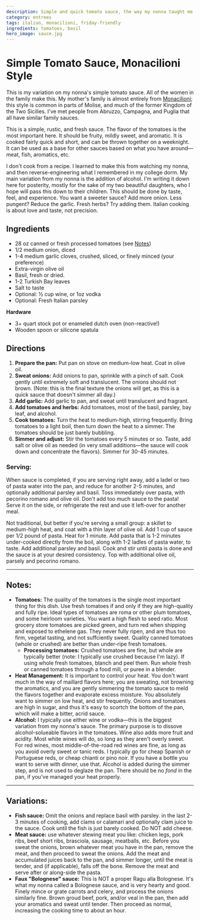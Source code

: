 ```yaml
---
description: Simple and quick tomato sauce, the way my nonna taught me.
category: entrees
tags: italian, monacilioni, friday-friendly
ingredients: tomatoes, basil
hero_image: sauce.jpg
---
```


# Simple Tomato Sauce, Monacilioni Style

This is my variation on my nonna's simple tomato sauce. All of the women in the family make this. My mother's family is almost entirely from [Monacilioni](https://en.wikipedia.org/wiki/Monacilioni); this style is common in parts of Molise, and much of the former Kingdom of the Two Sicilies. I've met people from Abruzzo, Campagna, and Puglia that all have similar family sauces. 

This is a simple, rustic, and fresh sauce. The flavor of the tomatoes is the most important here. It should be fruity, mildly sweet, and aromatic. It is cooked fairly quick and short, and can be thrown together on a weeknight. It can be used as a base for other sauces based on what you have around—meat, fish, aromatics, etc. 

I don't cook from a recipe. I learned to make this from watching my nonna, and then reverse-engineering what I remembered in my college dorm. My main variation from my nonna is the addition of alcohol. I'm writing it down here for posterity, mostly for the sake of my two beautiful daughters, who I hope will pass this down to their children. This should be done by taste, feel, and experience. You want a sweeter sauce? Add more onion. Less pungent? Reduce the garlic. Fresh herbs? Try adding them. Italian cooking is about love and taste, not precision. 

## Ingredients
- 28 oz canned or fresh processed tomatoes (see [Notes](#notes))
- 1/2 medium onion, diced
- 1-4 medium garlic cloves, crushed, sliced, or finely minced (your preference)
- Extra-virgin olive oil
- Basil, fresh or dried.
- 1-2 Turkish Bay leaves
- Salt to taste
- Optional: ½ cup wine, or 1oz vodka
- Optional: Fresh Italian parsley

**Hardware**
- 3+ quart stock pot or enameled dutch oven (non-reactive!)
- Wooden spoon or silicone spatula

## Directions
1. **Prepare the pan:** Put pan on stove on medium-low heat. Coat in olive oil.
2. **Sweat onions:** Add onions to pan, sprinkle with a pinch of salt. Cook gently until extremely soft and translucent. The onions should not brown. (Note: this is the final texture the onions will get, as this is a quick sauce that doesn't simmer all day.)
3. **Add garlic:** Add garlic to pan, and sweat until translucent and fragrant.
4. **Add tomatoes and herbs:** Add tomatoes, most of the basil, parsley, bay leaf, and alcohol.
5. **Cook tomatoes:** Turn the heat to medium-high, stirring frequently. Bring tomatoes to a light boil, then turn down the heat to a simmer. The tomatoes should be just barely bubbling.
6. **Simmer and adjust:** Stir the tomatoes every 5 minutes or so. Taste, add salt or olive oil as needed (in very small additions—the sauce will cook down and concentrate the flavors). Simmer for 30-45 minutes.

### Serving:

When sauce is completed, if you are serving right away, add a ladel or two of pasta water into the pan, and reduce for another 2-5 minutes, and optionally additional parsley and basil. Toss immediately over pasta, with pecorino romano and olive oil. Don't add too much sauce to the pasta! Serve it on the side, or refrigerate the rest and use it left-over for another meal.

Not traditional, but better if you're serving a small group: a skillet to medium-high heat, and coat with a thin layer of olive oil. Add 1 cup of sauce per 1/2 pound of pasta. Heat for 1 minute. Add pasta that is 1-2 minutes under-cooked directly from the boil, along with 1-2 ladles of pasta water, to taste. Add additional parsley and basil. Cook and stir until pasta is done and the sauce is at your desired consistency. Top with additional olive oil, parsely and pecorino romano.

* * *

## Notes:

- **Tomatoes:** The quality of the tomatoes is the single most important thing for this dish. Use fresh tomatoes if and only if they are high-quality and fully ripe. Ideal types of tomatoes are roma or other plum tomatoes, and some heirloom varieties. You want a high flesh to seed ratio. Most grocery store tomatoes are picked green, and turn red when shipping and exposed to ethelene gas. They never fully ripen, and are thus too firm, vegetal tasting, and not suffciently sweet. Quality canned tomatoes (whole or crushed) are better than under-ripe fresh tomatoes. 
  - **Processing tomatoes:** Crushed tomatoes are fine, but whole are typically better (note: I typically use crushed because I'm lazy). If using whole fresh tomatoes, blanch and peel them. Run whole fresh or canned tomatoes through a food mill, or puree in a blender.
- **Heat Management:** It is important to control your heat. You don't want much in the way of maillard flavors here; you are sweating, not browning the aromatics, and you are gently simmering the tomato sauce to meld the flavors together and evaporate excess moisture. You absolutely want to simmer on low heat, and stir frequently. Onions and tomatoes are high in sugar, and thus it's easy to scortch the bottom of the pan, which will make a bitter, acrid sauce. 
- **Alcohol:** I typically use either wine or vodka—this is the biggest variation from my nonna's sauce. The primary purpose is to dissove alcohol-solueable flavors in the tomatoes. Wine also adds more fruit and acidity. Most white wines will do, so long as they aren't overly sweet. For red wines, most middle-of-the-road red wines are fine, as long as you avoid overly sweet or tanic reds. I typically go for cheap Spanish or Portuguese reds, or cheap chianti or pino noir. If you have a bottle you want to serve with dinner, use that. Alcohol is added during the simmer step, and is not used to deglaze the pan. There should be no *fond* in the pan, if you've managed your heat properly.
  
* * *

## Variations:
- **Fish sauce:** Omit the onions and replace basil with parsley. in the last 2-3 minutes of cooking, add clams or calamari and optionally clam juice to the sauce. Cook until the fish is just barely cooked. Do NOT add cheese.
- **Meat sauce:** use whatever stewing meat you like: chicken legs, pork ribs, beef short ribs, brasciola, sausage, meatballs, etc. Before you sweat the onions, brown whatever meat you have in the pan, remove the meat, and then proceed to sweat the onions. Add the meat and accumulated juices back to the pan, and simmer longer, until the meat is tender, and (if applicable), falls off the bone. Remove the meat and serve after or along-side the pasta.
- **Faux "Bolognese" sauce:** This is NOT a proper Ragu alla Bolognese. It's what my nonna called a Bolognese sauce, and is very hearty and good. Finely mince or grate carrots and celery, and process the onions similarly fine. Brown groud beef, pork, and/or veal in the pan, then add your aromatics and sweat until tender. Then proceed as normal, increasing the cooking time to about an hour. 
